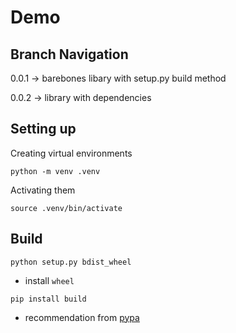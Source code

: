 # Demo


## Branch Navigation

0.0.1 -> barebones libary with setup.py build method

0.0.2 -> library with dependencies

## Setting up

Creating virtual environments

`python -m venv .venv`

Activating them

`source .venv/bin/activate`

## Build

`python setup.py bdist_wheel`

- install `wheel` 

`pip install build`

- recommendation from [pypa](https://packaging.python.org/en/latest/tutorials/packaging-projects/#generating-distribution-archives)
